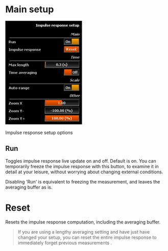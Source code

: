 # Main setup
![](include/IRSetup.png)

Impulse response setup options

## Run
Toggles impulse response live update on and off. Default is on. You can temporarily freeze the
impulse response with this button, to examine it in detail at your leisure, without worrying about
changing external conditions.

Disabling 'Run' is equivalent to freezing the measurement, and leaves the averaging buffer as is.

# Reset
Resets the impulse response computation, including the averaging buffer.

> If you are using a lengthy averaging setting and have just have changed your
setup, you can reset the entire impulse response to immediately forget previous measurements .


